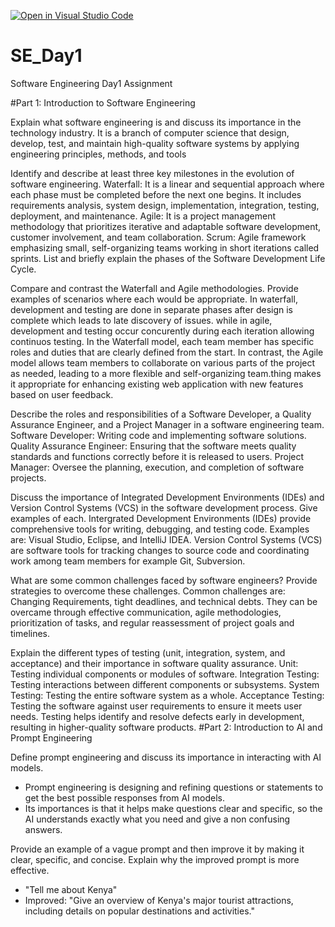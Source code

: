 [![Open in Visual Studio Code](https://classroom.github.com/assets/open-in-vscode-2e0aaae1b6195c2367325f4f02e2d04e9abb55f0b24a779b69b11b9e10269abc.svg)](https://classroom.github.com/online_ide?assignment_repo_id=15565599&assignment_repo_type=AssignmentRepo)
# SE_Day1
Software Engineering Day1 Assignment

#Part 1: Introduction to Software Engineering

Explain what software engineering is and discuss its importance in the technology industry.
It is a branch of computer science that design, develop, test, and maintain high-quality software systems by applying engineering principles, methods, and tools 

Identify and describe at least three key milestones in the evolution of software engineering.
  Waterfall: It is a linear and sequential approach where each phase must be completed before the next one begins. It includes requirements analysis, system design, implementation, integration, testing, deployment, and maintenance.
  Agile: It is a project management methodology that prioritizes iterative and adaptable software development, customer involvement, and team collaboration.
  Scrum: Agile framework emphasizing small, self-organizing teams working in short iterations called sprints.
List and briefly explain the phases of the Software Development Life Cycle.


Compare and contrast the Waterfall and Agile methodologies. Provide examples of scenarios where each would be appropriate.
 In waterfall, development and testing are done in separate phases after design is complete which leads to late discovery of issues. while in agile, development and testing occur concurently during each iteration allowing continuos testing.
 In the Waterfall model, each team member has specific roles and duties that are clearly defined from the start. In contrast, the Agile model allows team members to collaborate on various parts of the project as needed, leading to a more flexible and self-organizing team.thing makes it appropriate for enhancing existing web application with new features based on user feedback.
 
Describe the roles and responsibilities of a Software Developer, a Quality Assurance Engineer, and a Project Manager in a software engineering team.
 Software Developer: Writing code and implementing software solutions.
 Quality Assurance Engineer: Ensuring that the software meets quality standards and functions correctly before it is released to users.
 Project Manager: Oversee the planning, execution, and completion of software projects.

Discuss the importance of Integrated Development Environments (IDEs) and Version Control Systems (VCS) in the software development process. Give examples of each.
 Intergrated Development Environments (IDEs) provide comprehensive tools for writing, debugging, and testing code. Examples are: Visual Studio, Eclipse, and IntelliJ IDEA.
 Version Control Systems (VCS) are software tools for tracking changes to source code and coordinating work among team members for example Git, Subversion.

What are some common challenges faced by software engineers? Provide strategies to overcome these challenges.
 Common challenges are: Changing Requirements, tight deadlines, and technical debts. They can be overcame through effective communication, agile methodologies, prioritization of tasks, and regular reassessment of project goals and timelines.

Explain the different types of testing (unit, integration, system, and acceptance) and their importance in software quality assurance.
  Unit: Testing individual components or modules of software.
  Integration Testing: Testing interactions between different components or subsystems.
  System Testing: Testing the entire software system as a whole.
  Acceptance Testing: Testing the software against user requirements to ensure it meets user needs.
  Testing helps identify and resolve defects early in development, resulting in higher-quality software products.
#Part 2: Introduction to AI and Prompt Engineering


Define prompt engineering and discuss its importance in interacting with AI models.
- Prompt engineering is designing and refining questions or statements to get the best possible responses from AI models.
- Its importances is that it helps make questions clear and specific, so the AI understands exactly what you need and give a non confusing answers.

Provide an example of a vague prompt and then improve it by making it clear, specific, and concise. Explain why the improved prompt is more effective.
- "Tell me about Kenya"
- Improved: "Give an overview of Kenya's major tourist attractions, including details on popular destinations and activities."
